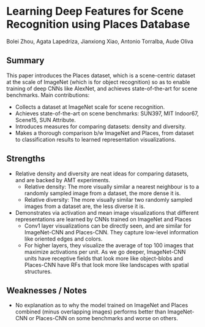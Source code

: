 # Learning Deep Features for Scene Recognition using Places Database

Bolei Zhou, Agata Lapedriza, Jianxiong Xiao, Antonio Torralba, Aude Oliva

## Summary

This paper introduces the Places dataset, which is a scene-centric
dataset at the scale of ImageNet (which is for object recognition)
so as to enable training of deep CNNs like AlexNet, and achieves
state-of-the-art for scene benchmarks. Main contributions:

- Collects a dataset at ImageNet scale for scene recognition.
- Achieves state-of-the-art on scene benchmarks: SUN397, MIT Indoor67, Scene15, SUN Attribute.
- Introduces measures for comparing datasets: density and diversity.
- Makes a thorough comparison b/w ImageNet and Places, from dataset to classification results to learned representation visualizations.

## Strengths

- Relative density and diversity are neat ideas for comparing datasets, and are backed by AMT experiments.
    - Relative density: The more visually similar a nearest neighbour is to a randomly sampled image from a dataset, the more dense it is.
    - Relative diversity: The more visually similar two randomly sampled images from a dataset are, the less diverse it is.
- Demonstrates via activation and mean image visualizations that different representations are learned by CNNs trained on ImageNet and Places
    - Conv1 layer visualizations can be directly seen, and are similar for ImageNet-CNN and Places-CNN. They capture low-level information like oriented edges and colors.
    - For higher layers, they visualize the average of top 100 images that maximize activations per unit. As we go deeper, ImageNet-CNN units have receptive fields that look more like object-blobs and Places-CNN have RFs that look more like landscapes with spatial structures.

## Weaknesses / Notes

- No explanation as to why the model trained on ImageNet and Places combined (minus overlapping images) performs better than ImageNet-CNN or Places-CNN on some benchmarks and worse on others.
